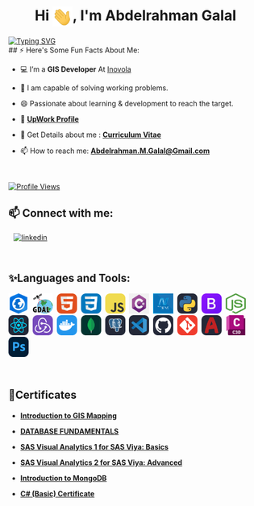 
<h1 align="center">Hi <img align="center" src="assets/images/Hi.gif" width="40">, I'm Abdelrahman Galal</h1>
<a align="center" href="https://git.io/typing-svg"><img align="center" src="https://readme-typing-svg.demolab.com?font=Fira+Code&duration=4000&pause=1000&color=F74700&width=435&lines=A+GIS+Developer;ITIan;A+GIS+Analyst" alt="Typing SVG" /></a>
<br>
## ⚡ Here's Some Fun Facts About Me:

- 💻 I’m a **GIS Developer** At [Inovola](https://inovola.co.uk/)

- 💬 I am capable of solving working problems.

- 😄 Passionate about learning & development to reach the target.

- 🌱 [**UpWork Profile**](https://www.upwork.com/freelancers/~013b5c571e33b14249)

- 📝 Get Details about me : [**Curriculum Vitae**](https://drive.google.com/file/d/1_FsioOafk3azi4j1QoaX8lraqPxmR_H_/view?usp=sharing)

- 📫 How to reach me: **Abdelrahman.M.Galal@Gmail.com**
<br><br><br>
<a href="https://github.com/Galalll/">
   <img alt="Profile Views" src="https://komarev.com/ghpvc/?username=Galalll&style=flat-square&label=Profile+Views&color=0891b2" />
</a>

## 📫 Connect with me:

<p align="left">
    <a style="margin: 0 10px" href="https://www.linkedin.com/in/abdelrahman-m-galal/" target="blank"><img align="center" src="https://raw.githubusercontent.com/rahuldkjain/github-profile-readme-generator/master/src/images/icons/Social/linked-in-alt.svg" alt="linkedin" height="30" width="40" /></a>
</p>

<br>
<h2 align="left">✨Languages and Tools:</h2>
<p align="left"> 
<img src="assets/icons/arcgis-pro.png" alt="ArcGis-Pro" width="40" height="40"/>&nbsp;
<img src="assets/icons/GDAL.png" alt="GDAL" width="40" height="40"/>&nbsp;
<img src="assets/icons/HTML.svg" alt="HTML" width="40" height="40"/>&nbsp;
<img src="assets/icons/CSS.svg" alt="CSS" width="40" height="40"/>&nbsp;
<img src="assets/icons/JavaScript.svg" alt="Javascript" width="40" height="40"/>&nbsp;
<img src="assets/icons/C%23.png" alt="C#" width="40" height="40"/>&nbsp;
<img src="assets/icons/ASB.Net_MVC.png" alt="ASB.Net" width="40" height="40"/>&nbsp;
<img src="assets/icons/Python-Dark.svg" alt="Python" width="40" height="40"/>&nbsp;
<img src="assets/icons/Bootstrap.svg" alt="Bootstrap" width="40" height="40"/>&nbsp;
<img src="assets/icons/Node-Js.png" alt="Node-Js" width="40" height="40"/>&nbsp;
<img src="assets/icons/React-Dark.svg" alt="React" width="40" height="40"/>&nbsp;
<img src="assets/icons/Redux.svg" alt="Redux" width="40" height="40"/>&nbsp;
<img src="assets/icons/Docker.svg" alt="Docker" width="40" height="40"/>&nbsp;
<img src="assets/icons/MongoDB.svg" alt="MongoDB" width="40" height="40"/>&nbsp;
<img src="assets/icons/PostgreSQL-Dark.svg" alt="PostgreSQL" width="40" height="40"/>&nbsp;
<img src="assets/icons/VSCode-Dark.svg" alt="VS Code" width="40" height="40"/>&nbsp;
<img src="assets/icons/Github-Dark.svg" alt="Github" width="40" height="40"/>&nbsp;
<img src="assets/icons/Git.svg" alt="Git" width="40" height="40"/>&nbsp;
<img src="assets/icons/AutoCAD-Dark.svg" alt="AutoCAD" width="40" height="40"/>&nbsp;
<img src="assets/icons/C3D.png" alt="Civil3D" width="40" height="40"/>&nbsp;
<img src="assets/icons/Photoshop.svg" alt="Photoshop" width="40" height="40"/>&nbsp;
</p>

<br>
<h2 align="left">📜Certificates</h2>

<h4>
   
- <a href="https://coursera.org/share/1afadb0f63e4a7345f774f097ba8f40d">Introduction to GIS Mapping</a>

- <a href="https://maharatech.gov.eg/mod/customcert/view.php?id=7655&downloadown=1">DATABASE FUNDAMENTALS</a>
   
- <a href="https://www.credly.com/badges/202c9478-bf8d-4ba6-97f1-45520ee3c698/">SAS Visual Analytics 1 for SAS Viya: Basics</a>

- <a href="https://www.credly.com/badges/74938f7c-7a79-424e-b04f-e5c3e20d112d/">SAS Visual Analytics 2 for SAS Viya: Advanced</a>

- <a href="https://learn.mongodb.com/c/z0ANpTy-R5GseUh14PxEAQ">Introduction to MongoDB</a>
  
 - <a href="https://www.hackerrank.com/certificates/iframe/b52bd824df76">C# (Basic) Certificate</a>
  
</h4>
<!--
**Galalll/Galalll** is a ✨ _special_ ✨ repository because its `README.md` (this file) appears on your GitHub profile.

Here are some ideas to get you started:

- 🔭 I’m currently working on ...
- 🌱 I’m currently learning ...
- 👯 I’m looking to collaborate on ...
- 🤔 I’m looking for help with ...
- 💬 Ask me about ...
- 📫 How to reach me: ...
- 😄 Pronouns: ...
- ⚡ Fun fact: ...
-->
